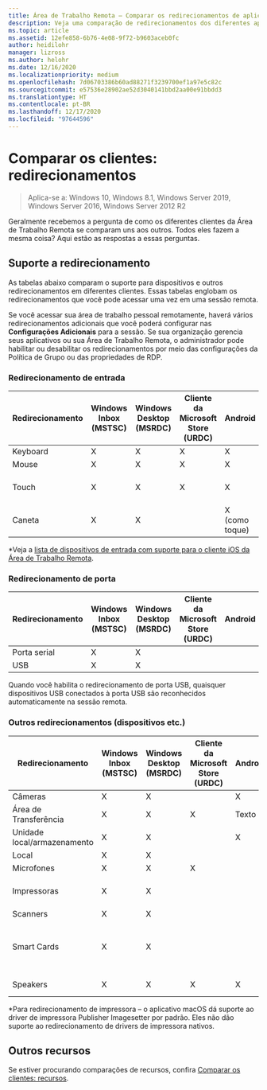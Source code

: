 ```yaml
---
title: Área de Trabalho Remota – Comparar os redirecionamentos de aplicativos cliente
description: Veja uma comparação de redirecionamentos dos diferentes aplicativos da Área de Trabalho Remota.
ms.topic: article
ms.assetid: 12efe858-6b76-4e08-9f72-b9603aceb0fc
author: heidilohr
manager: lizross
ms.author: helohr
ms.date: 12/16/2020
ms.localizationpriority: medium
ms.openlocfilehash: 7d06703386b60ad88271f3239700ef1a97e5c82c
ms.sourcegitcommit: e57536e28902ae52d3040141bbd2aa00e91bbdd3
ms.translationtype: HT
ms.contentlocale: pt-BR
ms.lasthandoff: 12/17/2020
ms.locfileid: "97644596"
---
```

# <a name="compare-the-clients-redirections"></a>Comparar os clientes: redirecionamentos

>Aplica-se a: Windows 10, Windows 8.1, Windows Server 2019, Windows Server 2016, Windows Server 2012 R2

Geralmente recebemos a pergunta de como os diferentes clientes da Área de Trabalho Remota se comparam uns aos outros. Todos eles fazem a mesma coisa? Aqui estão as respostas a essas perguntas.

## <a name="redirection-support"></a>Suporte a redirecionamento

As tabelas abaixo comparam o suporte para dispositivos e outros redirecionamentos em diferentes clientes. Essas tabelas englobam os redirecionamentos que você pode acessar uma vez em uma sessão remota.

Se você acessar sua área de trabalho pessoal remotamente, haverá vários redirecionamentos adicionais que você poderá configurar nas **Configurações Adicionais** para a sessão. Se sua organização gerencia seus aplicativos ou sua Área de Trabalho Remota, o administrador pode habilitar ou desabilitar os redirecionamentos por meio das configurações da Política de Grupo ou das propriedades de RDP.

### <a name="input-redirection"></a>Redirecionamento de entrada

| Redirecionamento | Windows Inbox</br>(MSTSC) | Windows Desktop</br>(MSRDC) | Cliente da Microsoft Store</br>(URDC) | Android | iOS | macOS | Cliente Web    |
|-------------|---------------------------|-----------------------------|---------------|---------|-----|-------|---------------|
| Keyboard    | X                         | X                           | X             | X       | X   | X     | X             |
| Mouse       | X                         | X                           | X             | X       | X\* | X     | X             |
| Touch       | X                         | X                           | X             | X       | X   |       | X (exceto o IE) |
| Caneta         | X                         | X                           |               | X (como toque) |  X (como toque)  |       |               |

*Veja a [lista de dispositivos de entrada com suporte para o cliente iOS da Área de Trabalho Remota](remote-desktop-ios.md#supported-input-devices).

### <a name="port-redirection"></a>Redirecionamento de porta

| Redirecionamento | Windows Inbox</br>(MSTSC) | Windows Desktop</br>(MSRDC) | Cliente da Microsoft Store</br>(URDC) | Android | iOS | macOS | Cliente Web |
|-------------|---------------------------|-----------------------------|---------------|---------|-----|-------|------------|
| Porta serial | X                         | X                           |               |         |     |       |            |
| USB         | X                         | X                           |               |         |     |       |            |

Quando você habilita o redirecionamento de porta USB, quaisquer dispositivos USB conectados à porta USB são reconhecidos automaticamente na sessão remota.

### <a name="other-redirection-devices-etc"></a>Outros redirecionamentos (dispositivos etc.)

| Redirecionamento         | Windows Inbox</br>(MSTSC) | Windows Desktop</br>(MSRDC) | Cliente da Microsoft Store</br>(URDC) | Android | iOS         | macOS                           | Cliente Web    |
|---------------------|---------------------------|-----------------------------|---------------|---------|-------------|---------------------------------|---------------|
| Câmeras             | X                         | X                           |               |     X    |   X         | X                               |               |
| Área de Transferência           | X                         | X                           | X             | Texto    | Texto, imagens | X                               | texto          |
| Unidade local/armazenamento | X                         | X                           |               | X       |   X        | X                               |               |
| Local            | X                         | X                           |               |         |             |                                 |               |
| Microfones         | X                         | X                           | X             |         |  X          | X                               |               |
| Impressoras            | X                         | X                           |               |         |             | X (somente CUPS)                   | Impressão PDF     |
| Scanners            | X                         | X                           |               |         |             |                                 |               |
| Smart Cards         | X                         | X                           |               |         |             | X (não há suporte para o logon do Windows) |               |
| Speakers            | X                         | X                           | X             | X       | X           | X                               | X (exceto o IE) |

*Para redirecionamento de impressora – o aplicativo macOS dá suporte ao driver de impressora Publisher Imagesetter por padrão. Eles não dão suporte ao redirecionamento de drivers de impressora nativos.

## <a name="other-resources"></a>Outros recursos

Se estiver procurando comparações de recursos, confira [Comparar os clientes: recursos](remote-desktop-features.md).
